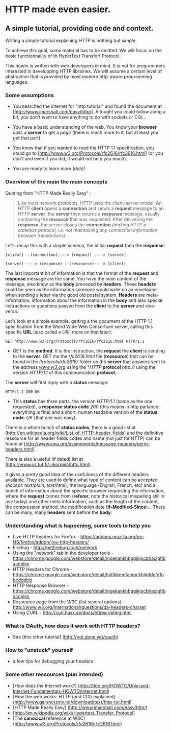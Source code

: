# HTTP made even easier.

## A simple tutorial, providing code and context.

Writing a _simple_ tutorial explaining HTTP is nothing but _simple_.

To achieve this goal, some material has to be omitted. We will focus on the basic functionnality of th HyperText Transfert Protocol.

This howto is written with web developers in mind. It is not for programmers interested in developping HTTP librairies. We will assume a certain level of abstraction that is provided by most modern http-aware programming languages.

### Some assumptions

* You searched the internet for "http tutorial" and found the document at [http://www.jmarshall.com/easy/http/]. Altought you could follow along a bit, you don't want to have anything to do with sockets or CGI...

* You have a basic understanding of the web. You know your **browser** _calls_ a **server** to get a _page_ (there is much more to it, but at least you get that part).

* You know that if you wanted to read the HTTP 1.1 specification, you could go to [http://www.w3.org/Protocols/rfc2616/rfc2616.html] (or you don't and even if you did, it would not help you much).

* You are ready to learn more (duh)!

### Overview of the main the main concepts

Quoting from "HTTP Made Really Easy" :

> Like most network protocols, HTTP uses the client-server model: An HTTP **client** opens a **connection** and sends a **request** message to an HTTP **server**; the **server** then returns a **response** message, usually containing the **resource** that was requested. After delivering the **response**, the server closes the **connection** _(making HTTP a stateless protocol, i.e. not maintaining any connection information between transactions)._

Let's recap this with a simple schema, the initial **request** then the **response**:

    [client] --(connection)----> (request) ----> [server]

    [server] ----> (response) --(ressource)----> [client]

The last important bit of information is that the format of the **request** and **response** message are the same. You have the main content of the message, also know as the **body** preceded by **headers**. These **headers** could be seen as the information someone would write on an enveloppe when sending a letter via the good old postal system. **Headers** are meta-information, information about the information in the **body** and also special instructions or _questions_ passed from the **client** to the **server** and vice-versa.

Let's look at a simple example, getting a the document of the HTTP 1.1 specification from the World Wide Web Consortium server, calling this specific **URL** (also called a *URI*, more on that later):

    GET http://www.w3.org/Protocols/rfc2616/rfc2616.html HTTP/1.1

* GET is the **method**. It is the instruction, the **request** the **client** is sending to the **server**. GET me the _rfc2616.html_ file (**ressource**) that can be found in the _Protocols/rfc2616/_ folder on the **server** that answers sent to the address _www.w3.org_ using the **HTTP* **protocol** _http://_ using the version _HTTP/1.1_ of this communication **protocol**.

The **server** will first reply with a **status** message:

    HTTP/1.1 200 OK

* This **status** has three parts, the version _HTTP/1.1_ (same as the one requested), a **response status code** _200_ (this means in http parlance: everything is fine) and a short, human readable version of the **status code**: _OK_ (that one was easy).

There is a whole bunch of **status codes**, there is a good list at [http://en.wikipedia.org/wiki/List_of_HTTP_header_fields] and the definitive ressource for all header fields codes and name (not just for HTTP) can be found at [http://www.iana.org/assignments/message-headers/perm-headers.html].

There is also a useful (if dated) list at [http://www.cs.tut.fi/~jkorpela/http.html].

It gives a pretty good idea of the usefulness of the different headers available. They are used to define what type of content can be accepted (_Accept: text/plain, text/html_), the language (English, French, etc) and a bunch of information about the specific browser requesting the information, where the **request** comes from (**referer**, note the historical mispelling still in use today) and other meta information, such as the length of the content, the compression method, the modification date (**If-Modified-Since**)... There can be many, many **headers** sent before the **body**.


### Understanding what is happening, some tools to help you

* Live HTTP headers for Firefox - https://addons.mozilla.org/en-US/firefox/addon/live-http-headers/
* Firebug - http://getfirebug.com/network
* Using the "network" tab in the developer tools - https://chrome.google.com/webstore/detail/mgekankhbggjkjpcbhacjgflbacnpljm
* HTTP Headers for Chrome - https://chrome.google.com/webstore/detail/hplfkkmefamockhligfdcfgfnbcdddbg
* HTTP Response Browser - https://chrome.google.com/webstore/detail/mgekankhbggjkjpcbhacjgflbacnpljm
* Ressource page from the W3C (list several options) - http://www.w3.org/International/questions/qa-headers-charset
* Using CURL - http://curl.haxx.se/docs/httpscripting.html

### What is OAuth, how does it work with HTTP headers?

* See [this other tutorial] (http://not.done.yet/oauth) 

### How to "unstuck" yourself

* a few tips for debugging your headers

### Some other ressources (pun intended)

* [How does the Internet work?] (http://tldp.org/HOWTO/Unix-and-Internet-Fundamentals-HOWTO/internet.html)
* [How the web works: HTTP (and CGI) explained] (http://www.garshol.priv.no/download/text/http-tut.html)
* [HTTP Made Really Easy] (http://www.jmarshall.com/easy/http/)
* [http://en.wikipedia.org/wiki/Hypertext_Transfer_Protocol]
* [The **canocical** reference at W3C] (http://www.w3.org/Protocols/rfc2616/rfc2616.html)